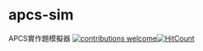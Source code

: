 # apcs-sim
APCS實作題模擬器
[![contributions welcome](https://img.shields.io/badge/contributions-welcome-brightgreen.svg?style=flat)](https://github.com/chenliTW/apcs-sim/issues)[![HitCount](http://hits.dwyl.com/chenliTW/apcs-sim.svg)](http://hits.dwyl.com/chenliTW/apcs-sim)
